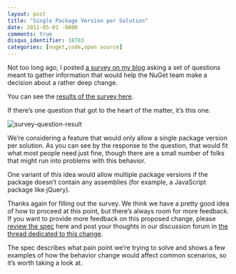 ```yaml
---
layout: post
title: "Single Package Version per Solution"
date: 2011-05-01 -0800
comments: true
disqus_identifier: 18783
categories: [nuget,code,open source]
---
```

Not too long ago, I posted [a survey on my
blog](http://haacked.com/archive/2011/04/06/nuget-needs-your-input.aspx "Survey on my blog")
asking a set of questions meant to gather information that would help
the NuGet team make a decision about a rather deep change.

You can see the [results of the survey
here](http://survey.haacked.com/survey/1/results "Survey results").

If there’s one question that got to the heart of the matter, it’s this
one.

![survey-question-result](http://haacked.com/images/haacked_com/Windows-Live-Writer/668154f532ae_7D5C/survey-question-result_0c4f17d9-93f0-4a5a-8cd6-43ed22abcedd.png "survey-question-result")

We’re considering a feature that would only allow a single package
version per solution. As you can see by the response to the question,
that would fit what most people need just fine, though there are a small
number of folks that might run into problems with this behavior.

One variant of this idea would allow multiple package versions if the
package doesn’t contain any assemblies (for example, a JavaScript
package like jQuery).

Thanks again for filling out the survey. We think we have a pretty good
idea of how to proceed at this point, but there’s always room for more
feedback. If you want to provide more feedback on this proposed change,
please [review the
spec](http://nuget.codeplex.com/wikipage?title=Package%20Updates%20Should%20Be%20Global "Single Package Version Spec")
here and post your thoughts in our discussion forum in [the thread
dedicated to this
change](http://nuget.codeplex.com/discussions/255734 "Single Package Version Per Solution").

The spec describes what pain point we’re trying to solve and shows a few
examples of how the behavior change would affect common scenarios, so
it’s worth taking a look at.

